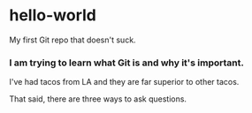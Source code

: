 # hello-world
My first Git repo that doesn't suck.

### I am trying to learn what Git is and why it's important.

I've had tacos from LA and they are far superior to other tacos.

That said, there are three ways to ask questions.
